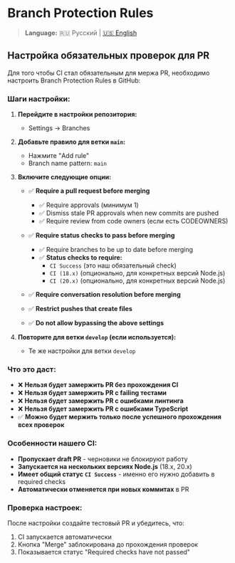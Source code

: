 # Branch Protection Rules

> **Language:** 🇷🇺 Русский | [🇺🇸 English](./BRANCH_PROTECTION_EN.md)

## Настройка обязательных проверок для PR

Для того чтобы CI стал обязательным для мержа PR, необходимо настроить Branch Protection Rules в GitHub:

### Шаги настройки:

1. **Перейдите в настройки репозитория:**
   - Settings → Branches

2. **Добавьте правило для ветки `main`:**
   - Нажмите "Add rule"
   - Branch name pattern: `main`

3. **Включите следующие опции:**
   - ✅ **Require a pull request before merging**
     - ✅ Require approvals (минимум 1)
     - ✅ Dismiss stale PR approvals when new commits are pushed
     - ✅ Require review from code owners (если есть CODEOWNERS)
   
   - ✅ **Require status checks to pass before merging**
     - ✅ Require branches to be up to date before merging
     - ✅ **Status checks to require:**
       - `CI Success` (это наш обязательный check)
       - `CI (18.x)` (опционально, для конкретных версий Node.js)
       - `CI (20.x)` (опционально, для конкретных версий Node.js)
   
   - ✅ **Require conversation resolution before merging**
   - ✅ **Restrict pushes that create files**
   - ✅ **Do not allow bypassing the above settings**

4. **Повторите для ветки `develop` (если используется):**
   - Те же настройки для ветки `develop`

### Что это даст:

- ❌ **Нельзя будет замержить PR без прохождения CI**
- ❌ **Нельзя будет замержить PR с failing тестами**
- ❌ **Нельзя будет замержить PR с ошибками линтинга**
- ❌ **Нельзя будет замержить PR с ошибками TypeScript**
- ✅ **Можно будет мержить только после успешного прохождения всех проверок**

### Особенности нашего CI:

- **Пропускает draft PR** - черновики не блокируют работу
- **Запускается на нескольких версиях Node.js** (18.x, 20.x)
- **Имеет общий статус `CI Success`** - именно его нужно добавить в required checks
- **Автоматически отменяется при новых коммитах** в PR

### Проверка настроек:

После настройки создайте тестовый PR и убедитесь, что:
1. CI запускается автоматически
2. Кнопка "Merge" заблокирована до прохождения проверок
3. Показывается статус "Required checks have not passed" 
